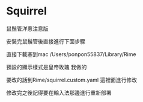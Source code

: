 # Squirrel

鼠鬚管洋蔥注意版

安裝完鼠鬚管後直接進行下面步驟

直接下載塞到mac /Users/ponpon55837/Library/Rime

預設的顯示樣式是皇帝玫瑰 我做的

要改的話到Rime/squirrel.custom.yaml 這裡面進行修改

修改完之後記得要在輸入法那邊進行重新部署　
